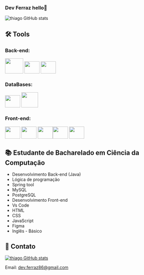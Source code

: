 ### Dev Ferraz hello👋



![thiago GitHub stats](https://github-readme-stats.vercel.app/api?username=Thiagoferrazlopes&show_icons=true&theme=tokyonight)


##
## 🛠 Tools 


### Back-end:

<img height="50"  width="60" src="https://cdn.jsdelivr.net/gh/devicons/devicon@latest/icons/java/java-original-wordmark.svg" /> <img height="40"  width="50" src="https://cdn.jsdelivr.net/gh/devicons/devicon@latest/icons/eclipse/eclipse-original.svg" /> <img height="40"  width="50" src="https://cdn.jsdelivr.net/gh/devicons/devicon@latest/icons/spring/spring-original.svg" /> 
###  DataBases:

<img height="40"  width="50" src="https://cdn.jsdelivr.net/gh/devicons/devicon@latest/icons/mysql/mysql-original.svg" /> <img height="50"  width="55"  src="https://cdn.jsdelivr.net/gh/devicons/devicon@latest/icons/postgresql/postgresql-original.svg" />

###  Front-end:
<img height="40"  width="50" src="https://cdn.jsdelivr.net/gh/devicons/devicon@latest/icons/javascript/javascript-original.svg" /> <img height="40"  width="50" src="https://cdn.jsdelivr.net/gh/devicons/devicon@latest/icons/html5/html5-original.svg" /> <img height="40"  width="50"  src="https://cdn.jsdelivr.net/gh/devicons/devicon@latest/icons/css3/css3-original.svg" /><img height="40"  width="50" src="https://cdn.jsdelivr.net/gh/devicons/devicon@latest/icons/vscode/vscode-original.svg" /> 
<img height="40"  width="50" src="https://cdn.jsdelivr.net/gh/devicons/devicon@latest/icons/figma/figma-original.svg" />
          

##
## 📚 Estudante de Bacharelado em Ciência da Computação 
- Desenvolvimento Back-end (Java)
- Lógica de programação
- Spring tool
- MySQL
- PostgreSQL
- Desenvolvimento Front-end
- Vs Code
- HTML
- CSS
- JavaScript
- Figma
- Inglês - Básico 
  
## 📩 Contato
[![thiago GitHub stats](https://img.shields.io/badge/LinkedIn-0077B5?style=for-the-badge&logo=linkedin&logoColor=white)](https://www.linkedin.com/in/thiago-ferraz-2b3593299/)

Email: dev.ferraz86@gmail.com



